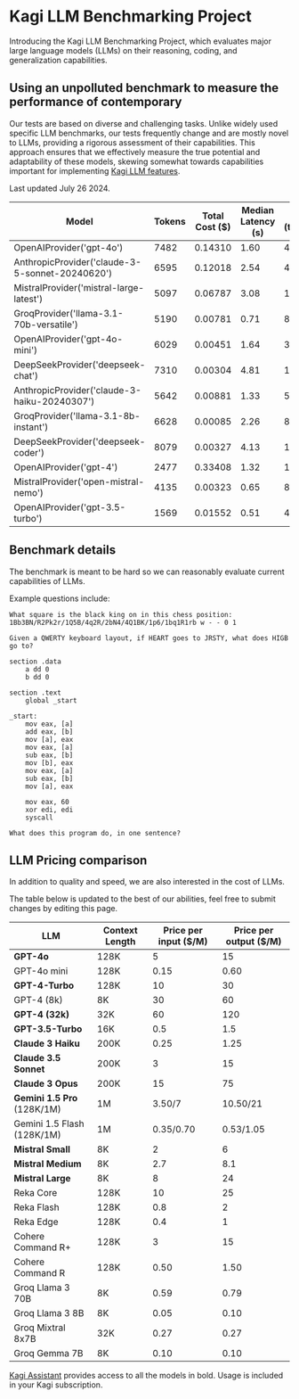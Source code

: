 # Kagi LLM Benchmarking Project

Introducing the Kagi LLM Benchmarking Project, which evaluates major large language models (LLMs) on their reasoning, coding, and generalization capabilities.

## Using an unpolluted benchmark to measure the performance of contemporary


Our tests are based on diverse and challenging tasks. Unlike widely used specific LLM benchmarks, our tests frequently change and are mostly novel to LLMs, providing a rigorous assessment of their capabilities. This approach ensures that we effectively measure the true potential and adaptability of these models, skewing somewhat towards capabilities important for implementing [Kagi LLM features](./kagi-ai.md).

Last updated July 26 2024.

| Model                                    | Tokens | Total Cost ($) | Median Latency (s) | Speed (tokens/sec) | Accuracy |
|------------------------------------------|--------|----------------|--------------------|--------------------|----------|
| OpenAIProvider('gpt-4o')                 | 7482   | 0.14310        | 1.60               | 48.00              | 52.00%   |
| AnthropicProvider('claude-3-5-sonnet-20240620') | 6595   | 0.12018        | 2.54               | 48.90              | 46.00%   |
| MistralProvider('mistral-large-latest')  | 5097   | 0.06787        | 3.08               | 18.03              | 44.00%   |
| GroqProvider('llama-3.1-70b-versatile')  | 5190   | 0.00781        | 0.71               | 81.62              | 40.00%   |
| OpenAIProvider('gpt-4o-mini')            | 6029   | 0.00451        | 1.64               | 36.92              | 34.00%   |
| DeepSeekProvider('deepseek-chat')        | 7310   | 0.00304        | 4.81               | 17.20              | 32.00%   |
| AnthropicProvider('claude-3-haiku-20240307') | 5642   | 0.00881        | 1.33               | 55.46              | 28.00%   |
| GroqProvider('llama-3.1-8b-instant')     | 6628   | 0.00085        | 2.26               | 82.02              | 28.00%   |
| DeepSeekProvider('deepseek-coder')       | 8079   | 0.00327        | 4.13               | 16.72              | 28.00%   |
| OpenAIProvider('gpt-4')                  | 2477   | 0.33408        | 1.32               | 16.68              | 26.00%   |
| MistralProvider('open-mistral-nemo')     | 4135   | 0.00323        | 0.65               | 82.65              | 22.00%   |
| OpenAIProvider('gpt-3.5-turbo')          | 1569   | 0.01552        | 0.51               | 45.03              | 22.00%   |

## Benchmark details

The benchmark is meant to be hard so we can reasonably evaluate current capabilities of LLMs.

Example questions include:

```
What square is the black king on in this chess position: 1Bb3BN/R2Pk2r/1Q5B/4q2R/2bN4/4Q1BK/1p6/1bq1R1rb w - - 0 1
```

```
Given a QWERTY keyboard layout, if HEART goes to JRSTY, what does HIGB go to?
```

```
section .data
    a dd 0
    b dd 0

section .text
    global _start

_start:
    mov eax, [a]
    add eax, [b]
    mov [a], eax
    mov eax, [a]
    sub eax, [b]
    mov [b], eax
    mov eax, [a]
    sub eax, [b]
    mov [a], eax

    mov eax, 60
    xor edi, edi
    syscall

What does this program do, in one sentence?
```


## LLM Pricing comparison

In addition to quality and speed, we are also interested in the cost of LLMs. 

The table below is updated to the best of our abilities, feel free to submit changes by editing this page.


| LLM                    | Context Length | Price per input ($/M) | Price per output ($/M) |
|------------------------|----------------|-----------------------|------------------------|
| **GPT-4o**                    | 128K             | 5                    | 15                     |
| GPT-4o mini                    | 128K             | 0.15                    | 0.60                     |
| **GPT-4-Turbo**           | 128K           | 10                    | 30                     |
| GPT-4 (8k)              | 8K             | 30                    | 60                     |
| **GPT-4 (32k)**           | 32K            | 60                    | 120                    |
| **GPT-3.5-Turbo**         | 16K            | 0.5                   | 1.5                    |
| **Claude 3 Haiku**        | 200K           | 0.25                  | 1.25                   |
| **Claude 3.5 Sonnet**       | 200K           | 3                     | 15                     |
| **Claude 3 Opus**         | 200K           | 15                    | 75                     |
| **Gemini 1.5 Pro** (128K/1M)       | 1M             | 3.50/7                     | 10.50/21                     |
| Gemini 1.5 Flash (128K/1M)        | 1M             | 0.35/0.70                     | 0.53/1.05                     |
| **Mistral Small**         | 8K             | 2                     | 6                      |
| **Mistral Medium**        | 8K             | 2.7                   | 8.1                    |
| **Mistral Large**         | 8K             | 8                     | 24                     |
| Reka Core              | 128K           | 10                    | 25                     |
| Reka Flash             | 128K           | 0.8                   | 2                      |
| Reka Edge              | 128K           | 0.4                   | 1                      |
| Cohere Command R+      | 128K           | 3                     | 15                     |
| Cohere Command R       | 128K           | 0.50                  | 1.50                   |
| Groq Llama 3 70B       | 8K             | 0.59                  | 0.79                   |
| Groq Llama 3 8B        | 8K             | 0.05                  | 0.10                   |
| Groq Mixtral 8x7B      | 32K            | 0.27                  | 0.27                   |
| Groq Gemma 7B          | 8K             | 0.10                  | 0.10                   |

[Kagi Assistant](./assistant.md) provides access to all the models in bold. Usage is included in your Kagi subscription.


